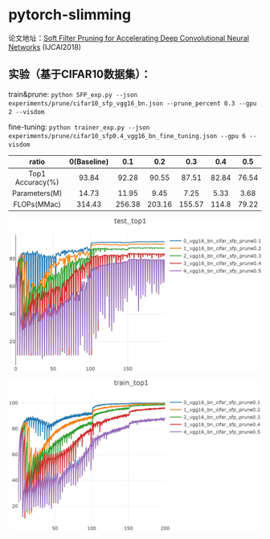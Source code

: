 # pytorch-slimming

论文地址：[Soft Filter Pruning for Accelerating Deep Convolutional Neural Networks](https://arxiv.org/abs/1808.06866v1) (IJCAI2018)

## 实验（基于CIFAR10数据集）：

train&prune: ```python SFP_exp.py --json experiments/prune/cifar10_sfp_vgg16_bn.json --prune_percent 0.3 --gpu 2 --visdom```

fine-tuning: ```python trainer_exp.py --json experiments/prune/cifar10_sfp0.4_vgg16_bn_fine_tuning.json --gpu 6 --visdom```

|      ratio       | 0(Baseline) |  0.1   |  0.2   |  0.3   |  0.4  |  0.5  |
| :--------------: | :---------: | :----: | :----: | :----: | :---: | :---: |
| Top1 Accuracy(%) |    93.84    | 92.28  | 90.55  | 87.51  | 82.84 | 76.54 |
|  Parameters(M)   |    14.73    | 11.95  |  9.45  |  7.25  | 5.33  | 3.68  |
|   FLOPs(MMac)    |   314.43    | 256.38 | 203.16 | 155.57 | 114.8 | 79.22 |

![test_top1](imgs/sfp/test_top1.jpg)

![train_top1](imgs/sfp/train_top1.jpg)